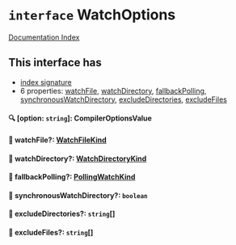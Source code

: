 # `interface` WatchOptions

[Documentation Index](../README.md)

## This interface has

- [index signature](#-option-string-compileroptionsvalue)
- 6 properties:
[watchFile](#-watchfile-watchfilekind),
[watchDirectory](#-watchdirectory-watchdirectorykind),
[fallbackPolling](#-fallbackpolling-pollingwatchkind),
[synchronousWatchDirectory](#-synchronouswatchdirectory-boolean),
[excludeDirectories](#-excludedirectories-string),
[excludeFiles](#-excludefiles-string)


#### 🔍 [option: `string`]: CompilerOptionsValue



#### 📄 watchFile?: [WatchFileKind](../private.enum.WatchFileKind/README.md)



#### 📄 watchDirectory?: [WatchDirectoryKind](../private.enum.WatchDirectoryKind/README.md)



#### 📄 fallbackPolling?: [PollingWatchKind](../private.enum.PollingWatchKind/README.md)



#### 📄 synchronousWatchDirectory?: `boolean`



#### 📄 excludeDirectories?: `string`\[]



#### 📄 excludeFiles?: `string`\[]



